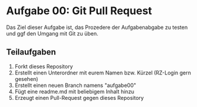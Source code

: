 Aufgabe 00: Git Pull Request
============================

Das Ziel dieser Aufgabe ist, das Prozedere der Aufgabenabgabe zu testen und ggf
den Umgang mit Git zu üben.


Teilaufgaben
------------

1. Forkt dieses Repository
2. Erstellt einen Unterordner mit eurem Namen bzw. Kürzel (RZ-Login gern gesehen)
3. Erstellt einen neuen Branch namens "aufgabe00"
4. Fügt eine readme.md mit beliebigem Inhalt hinzu
5. Erzeugt einen Pull-Request gegen dieses Repository
